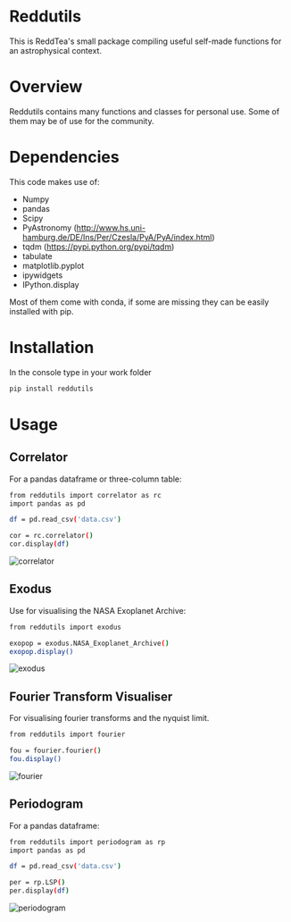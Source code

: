 # Reddutils

This is ReddTea's small package compiling useful self-made functions for an astrophysical context.

# Overview
Reddutils contains many functions and classes for personal use.
Some of them may be of use for the community.

# Dependencies

This code makes use of:
  - Numpy
  - pandas
  - Scipy
  - PyAstronomy (http://www.hs.uni-hamburg.de/DE/Ins/Per/Czesla/PyA/PyA/index.html)
  - tqdm (https://pypi.python.org/pypi/tqdm)
  - tabulate
  - matplotlib.pyplot
  - ipywidgets
  - IPython.display
  
Most of them come with conda, if some are missing they can be easily installed with pip.

# Installation

In the console type in your work folder
```sh
pip install reddutils
```

# Usage

## Correlator
For a pandas dataframe or three-column table:
```sh
from reddutils import correlator as rc
import pandas as pd

df = pd.read_csv('data.csv')

cor = rc.correlator()
cor.display(df)
```
![correlator](https://user-images.githubusercontent.com/14165443/185804943-5011ccb0-2dff-4d20-a443-8407518b96e5.png)


## Exodus
Use for visualising the NASA Exoplanet Archive:

```sh
from reddutils import exodus

exopop = exodus.NASA_Exoplanet_Archive()
exopop.display()
```
![exodus](https://user-images.githubusercontent.com/14165443/185804945-e6753a05-5750-4d00-96fe-657825c39fa1.png)


## Fourier Transform Visualiser
For visualising fourier transforms and the nyquist limit.

```sh
from reddutils import fourier

fou = fourier.fourier()
fou.display()
```
![fourier](https://user-images.githubusercontent.com/14165443/185804946-50b5661a-3a1e-46b7-92a6-a2dcf0d489cd.png)


## Periodogram
For a pandas dataframe:
```sh
from reddutils import periodogram as rp
import pandas as pd

df = pd.read_csv('data.csv')

per = rp.LSP()
per.display(df)
```
![periodogram](https://user-images.githubusercontent.com/14165443/185804947-ce3b2e0e-2019-424d-9f17-bcb3a3ad144d.png)


